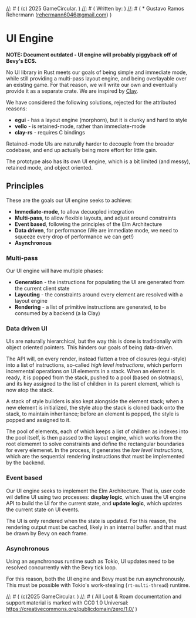 [//]: # ( (c) 2025 GameCircular. )
[//]: # ( Written by: )
[//]: # ( * Gustavo Ramos Rehermann (rehermann6046@gmail.com) )

[//]: # ( For license details, please see the bottom of the file. )


# UI Engine

**NOTE: Document outdated - UI engine will probably piggyback off of Bevy's ECS.**

No UI library in Rust meets our goals of being simple and immediate mode,
while still providing a multi-pass layout engine, and being overlayable over
an existing game. For that reason, we will write our own and eventually provide
it as a separate crate. We are inspired by [Clay](https://github.com/nicbarker/clay).

We have considered the following solutions, rejected for the attributed reasons:

* **egui** - has a layout engine (morphorn), but it is clunky and hard to style
* **vello** - is retained-mode, rather than immediate-mode
* **clay-rs** - requires C bindings

Retained-mode UIs are naturally harder to decouple from the broader codebase, and
end up actually being more effort for little gain.

The prototype also has its own UI engine, which is a bit limited (and messy),
retained mode, and object oriented.

## Principles

These are the goals our UI engine seeks to achieve:

* **Immediate-mode**, to allow decuopled integration
* **Multi-pass**, to allow flexible layouts, and adjust around constraints
* **Event based**, following the principles of the Elm Architecture
* **Data driven**, for performance (We are immediate mode, we need to squeeze every drop of performance we can get!)
* **Asynchronous**

### Multi-pass

Our UI engine will have multiple phases:

* **Generation** - the instructions for populating the UI are generated from the current client state
* **Layouting** - the constraints around every element are resolved with a layout engine
* **Rendering** - a list of primitive instructions are generated, to be consumed by a backend (a la Clay)

### Data driven UI

UIs are naturally hierarchical, but the way this is done is traditionally with object oriented pointers. This hinders
our goals of being data-driven.

The API will, on every render, instead flatten a tree of closures (egui-style) into a list of instructions,
so-called *high level instructions*, which perform incremental operations on UI elements in a stack.
When an element is ready, it is popped from the stack, pushed to a pool (based on slotmaps), and its key assigned to
the list of children in its parent element, which is now atop the stack.

A stack of style builders is also kept alongside the element stack; when a new element is initialized, the style
atop the stack is cloned back onto the stack, to maintain inheritance; before an element is popped, the style is
popped and assigned to it.

The pool of elements, each of which keeps a list of children as indexes into the pool itself, is then passed to the
layout engine, which works from the root elememnt to solve constraints and define the rectangular boundaries for every
elemenet. In the process, it generates the *low level instructions*, which are the sequential rendering instructions
that must be implemented by the backend.

### Event based

Our UI engine seeks to implement the Elm Architecture. That is, user code wil define UI using two processes:
**display logic**, which uses the UI engine API to build the UI for the current state, and **update logic**, which
updates the current state on UI events.

The UI is only rendered when the state is updated. For this reason, the rendering output must be cached, likely in
an internal buffer. and that must be drawn by Bevy on each frame.

### Asynchronous

Using an asynchronous runtime such as Tokio, UI updates need to be resolved concurrently with the Bevy tick loop.

For this reason, both the UI engine and Bevy must be run asynchronously. This must be possible with Tokio's
work-stealing (`rt-multi-thread`) runtime.

[//]: # (  (c)2025 GameCircular. )
[//]: # (  All Loot & Roam documentation and support material is marked with CC0 1.0 Universal: https://creativecommons.org/publicdomain/zero/1.0/ )
